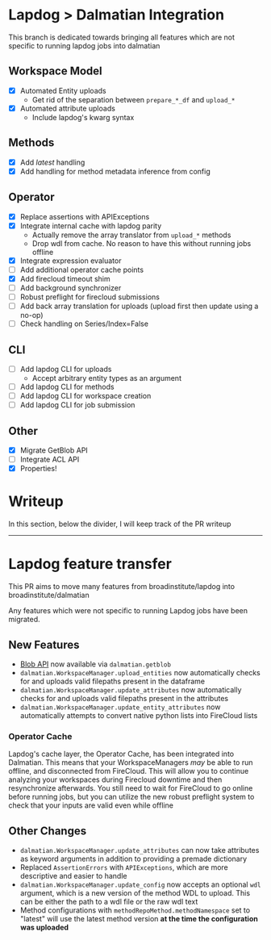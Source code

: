 # Lapdog > Dalmatian Integration

This branch is dedicated towards bringing all features which are not specific to
running lapdog jobs into dalmatian

## Workspace Model
- [x] Automated Entity uploads
  * Get rid of the separation between `prepare_*_df` and `upload_*`
- [x] Automated attribute uploads
  * Include lapdog's kwarg syntax

## Methods
- [x] Add _latest_ handling
- [x] Add handling for method metadata inference from config

## Operator
- [x] Replace assertions with APIExceptions
- [x] Integrate internal cache with lapdog parity
  * Actually remove the array translator from `upload_*` methods
  * Drop wdl from cache. No reason to have this without running jobs offline
- [x] Integrate expression evaluator
- [ ] Add additional operator cache points
- [x] Add firecloud timeout shim
- [ ] Add background synchronizer
- [ ] Robust preflight for firecloud submissions
- [ ] Add back array translation for uploads (upload first then update using a no-op)
- [ ] Check handling on Series/Index=False

## CLI
- [ ] Add lapdog CLI for uploads
  * Accept arbitrary entity types as an argument
- [ ] Add lapdog CLI for methods
- [ ] Add lapdog CLI for workspace creation
- [ ] Add lapdog CLI for job submission

## Other
- [x] Migrate GetBlob API
- [ ] Integrate ACL API
- [x] Properties!

# Writeup

In this section, below the divider, I will keep track of the PR writeup

---

# Lapdog feature transfer

This PR aims to move many features from broadinstitute/lapdog into broadinstitute/dalmatian

Any features which were not specific to running Lapdog jobs have been migrated.

## New Features
* [Blob API](https://googleapis.github.io/google-cloud-python/latest/storage/index.html) now available via `dalmatian.getblob`
* `dalmatian.WorkspaceManager.upload_entities` now automatically checks for and uploads valid filepaths present in the dataframe
* `dalmatian.WorkspaceManager.update_attributes` now automatically checks for and uploads valid filepaths present in the attributes
* `dalmatian.WorkspaceManager.update_entity_attributes` now automatically attempts to convert native python lists into FireCloud lists

### Operator Cache

Lapdog's cache layer, the Operator Cache, has been integrated into Dalmatian.
This means that your WorkspaceManagers _may_ be able to run offline, and disconnected from FireCloud.
This will allow you to continue analyzing your workspaces during Firecloud downtime and then resynchronize afterwards.
You still need to wait for FireCloud to go online before running jobs, but
you can utilize the new robust preflight system to check that your inputs
are valid even while offline

## Other Changes
* `dalmatian.WorkspaceManager.update_attributes` can now take attributes as keyword arguments in addition to providing a premade dictionary
* Replaced `AssertionErrors` with `APIExceptions`, which are more descriptive and easier to handle
* `dalmatian.WorkspaceManager.update_config` now accepts an optional `wdl` argument, which is a new version of the method WDL to upload. This can be either the path to a wdl file or the raw wdl text
* Method configurations with `methodRepoMethod.methodNamespace` set to "latest" will use the latest method version **at the time the configuration was uploaded**
